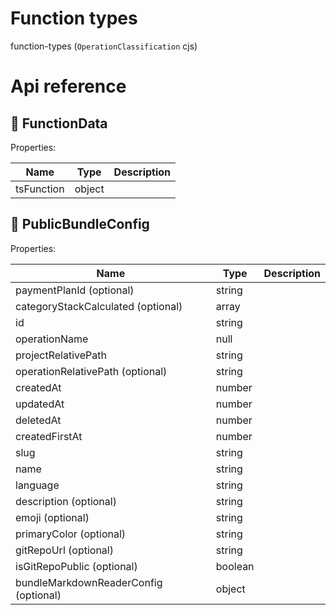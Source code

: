 # Function types

function-types (`OperationClassification` cjs)



# Api reference

## 🔹 FunctionData

Properties: 

 | Name | Type | Description |
|---|---|---|
| tsFunction  | object |  |



## 🔹 PublicBundleConfig

Properties: 

 | Name | Type | Description |
|---|---|---|
| paymentPlanId (optional) | string |  |
| categoryStackCalculated (optional) | array |  |
| id  | string |  |
| operationName  | null |  |
| projectRelativePath  | string |  |
| operationRelativePath (optional) | string |  |
| createdAt  | number |  |
| updatedAt  | number |  |
| deletedAt  | number |  |
| createdFirstAt  | number |  |
| slug  | string |  |
| name  | string |  |
| language  | string |  |
| description (optional) | string |  |
| emoji (optional) | string |  |
| primaryColor (optional) | string |  |
| gitRepoUrl (optional) | string |  |
| isGitRepoPublic (optional) | boolean |  |
| bundleMarkdownReaderConfig (optional) | object |  |


